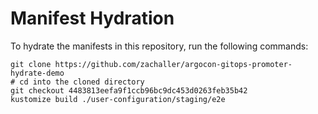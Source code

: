 # Manifest Hydration

To hydrate the manifests in this repository, run the following commands:

```shell
git clone https://github.com/zachaller/argocon-gitops-promoter-hydrate-demo
# cd into the cloned directory
git checkout 4483813eefa9f1ccb96bc9dc453d0263feb35b42
kustomize build ./user-configuration/staging/e2e
```
